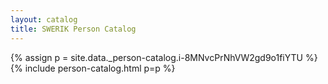 ```yaml
---
layout: catalog
title: SWERIK Person Catalog
---
```

{% assign p = site.data._person-catalog.i-8MNvcPrNhVW2gd9o1fiYTU %}
{% include person-catalog.html p=p %}

